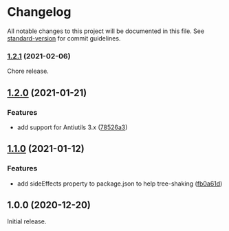 # Changelog

All notable changes to this project will be documented in this file. See [standard-version](https://github.com/conventional-changelog/standard-version) for commit guidelines.

### [1.2.1](https://github.com/ivan7237d/antiutils-react/compare/v1.2.0...v1.2.1) (2021-02-06)

Chore release.

## [1.2.0](https://github.com/ivan7237d/antiutils-react/compare/v1.1.0...v1.2.0) (2021-01-21)

### Features

- add support for Antiutils 3.x ([78526a3](https://github.com/ivan7237d/antiutils-react/commit/78526a3f66e59b599997d6d1b72351ed9093c749))

## [1.1.0](https://github.com/ivan7237d/antiutils-react/compare/v1.0.0...v1.1.0) (2021-01-12)

### Features

- add sideEffects property to package.json to help tree-shaking ([fb0a61d](https://github.com/ivan7237d/antiutils-react/commit/fb0a61d174b4357159bad0002d9a841f986b2b70))

## 1.0.0 (2020-12-20)

Initial release.
